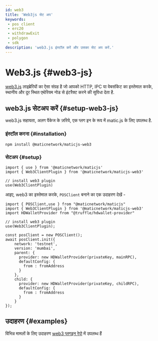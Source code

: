 ```yaml
---
id: web3
title: 'Web3js सेट अप'
keywords:
 - pos client
 - erc20
 - withdrawExit
 - polygon
 - sdk
description: 'web3.js इंस्टॉल करें और उसका सेट अप करें.'
---
```


# Web3.js {#web3-js}

[web3.js](https://web3js.readthedocs.io/) लाइब्रेरियों का ऐसा संग्रह है जो आपको HTTP, IPC या वेबसॉकेट का इस्तेमाल करके, स्थानीय और दूर स्थित एथेरियम नोड से इंटरैक्ट करने की सुविधा देता है.

## web3.js सेटअप करें {#setup-web3-js}

web3.js सहायता, अलग पैकेज के ज़रिये, एक प्लग इन के रूप में matic.js के लिए उपलब्ध है.

### इंस्टॉल करना {#installation}

```
npm install @maticnetwork/maticjs-web3

```

### सेटअप {#setup}

```
import { use } from '@maticnetwork/maticjs'
import { Web3ClientPlugin } from '@maticnetwork/maticjs-web3'

// install web3 plugin
use(Web3ClientPlugin)
```

आइए, web3 का इस्तेमाल करके, `POSClient` बनाने का एक उदाहरण देखें -

```
import { POSClient,use } from "@maticnetwork/maticjs"
import { Web3ClientPlugin } from '@maticnetwork/maticjs-web3'
import HDWalletProvider from "@truffle/hdwallet-provider"

// install web3 plugin
use(Web3ClientPlugin);

const posClient = new POSClient();
await posClient.init({
    network: 'testnet',
    version: 'mumbai',
    parent: {
      provider: new HDWalletProvider(privateKey, mainRPC),
      defaultConfig: {
        from : fromAddress
      }
    },
    child: {
      provider: new HDWalletProvider(privateKey, childRPC),
      defaultConfig: {
        from : fromAddress
      }
    }
});

```

## उदाहरण {#examples}

विभिन्न मामलों के लिए उदाहरण [web3 प्लगइन रेपो](https://github.com/maticnetwork/maticjs-web3) में उपलब्ध हैं
